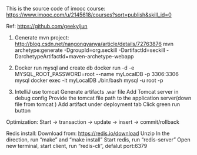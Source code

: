 This is the source code of imooc course: https://www.imooc.com/u/2145618/courses?sort=publish&skill_id=0

Ref: https://github.com/geekyijun

1. Generate mvn project:  http://blog.csdn.net/nangongyanya/article/details/72763876
mvn archetype:generate -DgroupId=org.seckill -DartifactId=seckill -DarchetypeArtifactId=maven-archetype-webapp

2. Docker run mysql and create db
docker run -d -e MYSQL_ROOT_PASSWORD=root --name myLocalDB -p 3306:3306 mysql 
docker exec -it myLocalDB ./bin/bash
mysql -u root -p

3. IntelliJ use tomcat
Generate artifacts .war file
Add Tomcat server in debug config
Provide the tomcat file path to the application server(down file from tomcat )
Add artifact under deployment tab
Click green run button 

Optimization: 
Start -> transaction -> update -> insert -> commit/rollback

Redis install: 
Download from: https://redis.io/download
Unzip
In the direction, run “make” and “make install”
Start redis, run “redis-server”
Open new terminal, start client, run “redis-cli”, defalut port:6379
